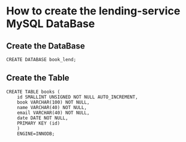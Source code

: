 # How to create the lending-service MySQL DataBase

## Create the DataBase
	CREATE DATABASE book_lend;

## Create the Table
	CREATE TABLE books (
  		id SMALLINT UNSIGNED NOT NULL AUTO_INCREMENT,
  		book VARCHAR(100) NOT NULL,
  		name VARCHAR(40) NOT NULL,
  		email VARCHAR(40) NOT NULL,
  		date DATE NOT NULL,
  		PRIMARY KEY (id)
  		)
  		ENGINE=INNODB;